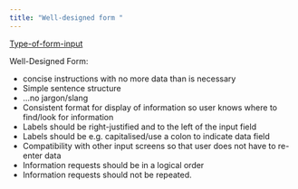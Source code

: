```yaml
---
title: "Well-designed form "
--- 
```

[Type-of-form-input](Chapter-19-Javascript/Type-of-form-input.md)

Well-Designed Form:

- concise instructions with no more data than is necessary
- Simple sentence structure
- …no jargon/slang
- Consistent format for display of information so user knows where to find/look for information
- Labels should be right-justified and to the left of the input field
- Labels should be e.g. capitalised/use a colon to indicate data field
- Compatibility with other input screens so that user does not have to re-enter data
- Information requests should be in a logical order
- Information requests should not be repeated.